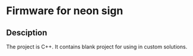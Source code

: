 # Firmware for neon sign

## Desciption
The project is C++. It contains blank project for using in custom solutions.  
